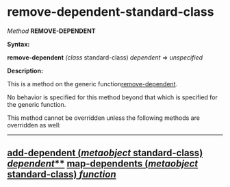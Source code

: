 remove-dependent-standard-class
===============================

*Method* **REMOVE-DEPENDENT**

**Syntax:**

**remove-dependent** *(class* standard-class) *dependent* => *unspecified*

**Description:**

This is a method on the generic function[remove-dependent](/meta-object-protocol/remove-dependent).

No behavior is specified for this method beyond that which is specified for the generic function.

This method cannot be overridden unless the following methods are overridden as well:

  --------------------------------------------------------------------------------------------------
  [**add-dependent** (*metaobject* standard-class) *dependent***](/meta-object-protocol/add-dependent-standard-class)
  [**map-dependents** (*metaobject* standard-class) *function*](/meta-object-protocol/map-dependents-standard-class)
  --------------------------------------------------------------------------------------------------


